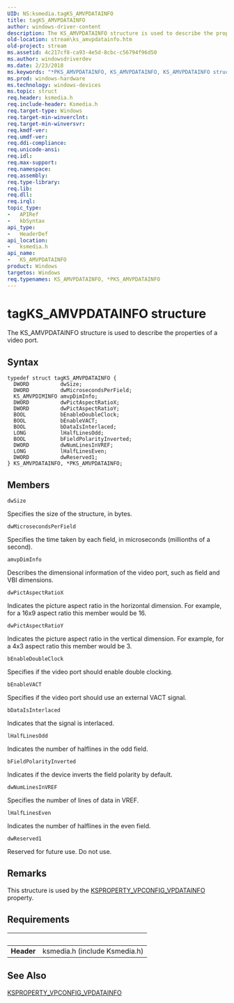```yaml
---
UID: NS:ksmedia.tagKS_AMVPDATAINFO
title: tagKS_AMVPDATAINFO
author: windows-driver-content
description: The KS_AMVPDATAINFO structure is used to describe the properties of a video port.
old-location: stream\ks_amvpdatainfo.htm
old-project: stream
ms.assetid: 4c217cf8-ca93-4e5d-8cbc-c56794f96d50
ms.author: windowsdriverdev
ms.date: 2/23/2018
ms.keywords: "*PKS_AMVPDATAINFO, KS_AMVPDATAINFO, KS_AMVPDATAINFO structure [Streaming Media Devices], PKS_AMVPDATAINFO, PKS_AMVPDATAINFO structure pointer [Streaming Media Devices], dvdref_e3126cb7-47dc-469b-b2ef-caefc04966cc.xml, ksmedia/KS_AMVPDATAINFO, ksmedia/PKS_AMVPDATAINFO, stream.ks_amvpdatainfo, tagKS_AMVPDATAINFO"
ms.prod: windows-hardware
ms.technology: windows-devices
ms.topic: struct
req.header: ksmedia.h
req.include-header: Ksmedia.h
req.target-type: Windows
req.target-min-winverclnt: 
req.target-min-winversvr: 
req.kmdf-ver: 
req.umdf-ver: 
req.ddi-compliance: 
req.unicode-ansi: 
req.idl: 
req.max-support: 
req.namespace: 
req.assembly: 
req.type-library: 
req.lib: 
req.dll: 
req.irql: 
topic_type:
-	APIRef
-	kbSyntax
api_type:
-	HeaderDef
api_location:
-	ksmedia.h
api_name:
-	KS_AMVPDATAINFO
product: Windows
targetos: Windows
req.typenames: KS_AMVPDATAINFO, *PKS_AMVPDATAINFO
---
```


# tagKS_AMVPDATAINFO structure
The KS_AMVPDATAINFO structure is used to describe the properties of a video port.

## Syntax
```
typedef struct tagKS_AMVPDATAINFO {
  DWORD          dwSize;
  DWORD          dwMicrosecondsPerField;
  KS_AMVPDIMINFO amvpDimInfo;
  DWORD          dwPictAspectRatioX;
  DWORD          dwPictAspectRatioY;
  BOOL           bEnableDoubleClock;
  BOOL           bEnableVACT;
  BOOL           bDataIsInterlaced;
  LONG           lHalfLinesOdd;
  BOOL           bFieldPolarityInverted;
  DWORD          dwNumLinesInVREF;
  LONG           lHalfLinesEven;
  DWORD          dwReserved1;
} KS_AMVPDATAINFO, *PKS_AMVPDATAINFO;
```

## Members


`dwSize`

Specifies the size of the structure, in bytes.

`dwMicrosecondsPerField`

Specifies the time taken by each field, in microseconds (millionths of a second).

`amvpDimInfo`

Describes the dimensional information of the video port, such as field and VBI dimensions.

`dwPictAspectRatioX`

Indicates the picture aspect ratio in the horizontal dimension. For example, for a 16x9 aspect ratio this member would be 16.

`dwPictAspectRatioY`

Indicates the picture aspect ratio in the vertical dimension. For example, for a 4x3 aspect ratio this member would be 3.

`bEnableDoubleClock`

Specifies if the video port should enable double clocking.

`bEnableVACT`

Specifies if the video port should use an external VACT signal.

`bDataIsInterlaced`

Indicates that the signal is interlaced.

`lHalfLinesOdd`

Indicates the number of halflines in the odd field.

`bFieldPolarityInverted`

Indicates if the device inverts the field polarity by default.

`dwNumLinesInVREF`

Specifies the number of lines of data in VREF.

`lHalfLinesEven`

Indicates the number of halflines in the even field.

`dwReserved1`

Reserved for future use. Do not use.

## Remarks
This structure is used by the <a href="https://msdn.microsoft.com/library/windows/hardware/ff566513">KSPROPERTY_VPCONFIG_VPDATAINFO</a> property.

## Requirements
| &nbsp; | &nbsp; |
| ---- |:---- |
| **Header** | ksmedia.h (include Ksmedia.h) |

## See Also

<a href="https://msdn.microsoft.com/library/windows/hardware/ff566513">KSPROPERTY_VPCONFIG_VPDATAINFO</a>
